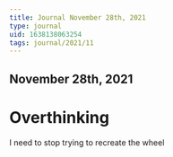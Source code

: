 ```yaml
---
title: Journal November 28th, 2021
type: journal
uid: 1638138063254
tags: journal/2021/11
---
```

November 28th, 2021
---
# Overthinking
I need to stop trying to recreate the wheel

